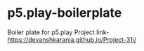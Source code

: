 # p5.play-boilerplate
Boiler plate for p5.play
Project link-
https://devanshkarania.github.io/Project-31i/
